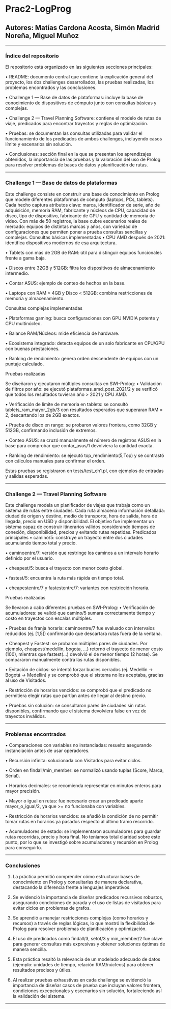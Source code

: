 # Prac2-LogProg
## Autores: Matías Cardona Acosta, Simón Madrid Noreña, Miguel Muñoz
________________________________________
### Índice del repositorio
El repositorio está organizado en las siguientes secciones principales:

•	README: documento central que contiene la explicación general del proyecto, los dos challenges desarrollados, las pruebas realizadas, los problemas encontrados y las conclusiones.

•	Challenge 1 — Base de datos de plataformas: incluye la base de conocimiento de dispositivos de cómputo junto con consultas básicas y complejas.

•	Challenge 2 — Travel Planning Software: contiene el modelo de rutas de viaje, predicados para encontrar trayectos y reglas de optimización.

•	Pruebas: se documentan las consultas utilizadas para validar el funcionamiento de los predicados de ambos challenges, incluyendo casos límite y escenarios sin solución.

•	Conclusiones: sección final en la que se presentan los aprendizajes obtenidos, la importancia de las pruebas y la valoración del uso de Prolog para resolver problemas de bases de datos y planificación de rutas.

________________________________________
### Challenge 1 — Base de datos de plataformas
Este challenge consiste en construir una base de conocimiento en Prolog que modele diferentes plataformas de cómputo (laptops, PCs, tablets). Cada hecho captura atributos clave: marca, identificador de serie, año de adquisición, memoria RAM, fabricante y núcleos de CPU, capacidad de disco, tipo de dispositivo, fabricante de GPU y cantidad de memoria de video.
Con más de 50 registros, la base cubre escenarios reales de mercado: equipos de distintas marcas y años, con variedad de configuraciones que permiten poner a prueba consultas sencillas y complejas.
Consultas básicas implementadas
•	CPU AMD después de 2021: identifica dispositivos modernos de esa arquitectura.

•	Tablets con más de 2GB de RAM: útil para distinguir equipos funcionales frente a gama baja.

•	Discos entre 32GB y 512GB: filtra los dispositivos de almacenamiento intermedio.

•	Contar ASUS: ejemplo de conteo de hechos en la base.

•	Laptops con RAM > 4GB y Disco < 512GB: combina restricciones de memoria y almacenamiento.

Consultas complejas implementadas

•	Plataformas gaming: busca configuraciones con GPU NVIDIA potente y CPU multinúcleo.

•	Balance RAM/Núcleos: mide eficiencia de hardware.

•	Ecosistema integrado: detecta equipos de un solo fabricante en CPU/GPU con buenas prestaciones.

•	Ranking de rendimiento: genera orden descendente de equipos con un puntaje calculado.

Pruebas realizadas

Se diseñaron y ejecutaron múltiples consultas en SWI-Prolog:
•	Validación de filtros por año: se ejecutó plataformas_amd_post_2021/2 y se verificó que todos los resultados tuvieran año > 2021 y CPU AMD.

•	Verificación de límite de memoria en tablets: se consultó tablets_ram_mayor_2gb/3 con resultados esperados que superaran RAM = 2, descartando los de 2GB exactos.

•	Prueba de disco en rango: se probaron valores frontera, como 32GB y 512GB, confirmando inclusión de extremos.

•	Conteo ASUS: se cruzó manualmente el número de registros ASUS en la base para comprobar que contar_asus/1 devolviera la cantidad exacta.

•	Ranking de rendimiento: se ejecutó top_rendimiento(5,Top) y se contrastó con cálculos manuales para confirmar el orden.

Estas pruebas se registraron en tests/test_ch1.pl, con ejemplos de entradas y salidas esperadas.
________________________________________
### Challenge 2 — Travel Planning Software
Este challenge modela un planificador de viajes que trabaja como un sistema de rutas entre ciudades. Cada ruta almacena información detallada: ciudad de origen y destino, medio de transporte, hora de salida, hora de llegada, precio en USD y disponibilidad.
El objetivo fue implementar un sistema capaz de construir itinerarios válidos considerando tiempos de conexión, disponibilidad, precios y evitando rutas repetidas.
Predicados principales
•	camino/5: construye un trayecto entre dos ciudades acumulando tiempo total y precio.

•	caminoentre/7: versión que restringe los caminos a un intervalo horario definido por el usuario.

•	cheapest/5: busca el trayecto con menor costo global.

•	fastest/5: encuentra la ruta más rápida en tiempo total.

•	cheapestentre/7 y fastestentre/7: variantes con restricción horaria.

Pruebas realizadas

Se llevaron a cabo diferentes pruebas en SWI-Prolog:
•	Verificación de acumuladores: se validó que camino/5 sumara correctamente tiempo y costo en trayectos con escalas múltiples.

•	Pruebas de franja horaria: caminoentre/7 fue evaluado con intervalos reducidos (ej. [1,5]) confirmando que descartara rutas fuera de la ventana.

•	Cheapest y Fastest: se probaron múltiples pares de ciudades. Por ejemplo, cheapest(medellin, bogota, ...) retornó el trayecto de menor costo (100), mientras que fastest(...) devolvió el de menor tiempo (2 horas). Se compararon manualmente contra las rutas disponibles.

•	Evitación de ciclos: se intentó forzar bucles cerrados (ej. Medellín → Bogotá → Medellín) y se comprobó que el sistema no los aceptaba, gracias al uso de Visitados.

•	Restricción de horarios vencidos: se comprobó que el predicado no permitiera elegir rutas que partían antes de llegar al destino previo.

•	Pruebas sin solución: se consultaron pares de ciudades sin rutas disponibles, confirmando que el sistema devolviera false en vez de trayectos inválidos.

________________________________________
### Problemas encontrados
•	Comparaciones con variables no instanciadas: resuelto asegurando instanciación antes de usar operadores.

•	Recursión infinita: solucionada con Visitados para evitar ciclos.

•	Orden en findall/min_member: se normalizó usando tuplas (Score, Marca, Serial).

•	Horarios decimales: se recomienda representar en minutos enteros para mayor precisión.

•	Mayor o igual en rutas: fue necesario crear un predicado aparte mayor_o_igual/2, ya que >= no funcionaba con variables.

•	Restricción de horarios vencidos: se añadió la condición de no permitir tomar rutas en horarios ya pasados respecto al último tramo recorrido.

•	Acumuladores de estado: se implementaron acumuladores para guardar rutas recorridas, precio y hora final. No teníamos total claridad sobre este punto, por lo que se investigó sobre acumuladores y recursión en Prolog para conseguirlo.

________________________________________
### Conclusiones
1.	La práctica permitió comprender cómo estructurar bases de conocimiento en Prolog y consultarlas de manera declarativa, destacando la diferencia frente a lenguajes imperativos.
   
2.	Se evidenció la importancia de diseñar predicados recursivos robustos, asegurando condiciones de parada y el uso de listas de visitados para evitar ciclos en problemas de grafos.
	
3.	Se aprendió a manejar restricciones complejas (como horarios y recursos) a través de reglas lógicas, lo que mostró la flexibilidad de Prolog para resolver problemas de planificación
   y optimización.
  	
4.	El uso de predicados como findall/3, setof/3 y min_member/2 fue clave para generar consultas más expresivas y obtener soluciones óptimas de manera sencilla.
   
5.	Esta práctica resaltó la relevancia de un modelado adecuado de datos (ejemplo: unidades de tiempo, relación RAM/núcleos) para obtener resultados precisos y útiles.
  
6.	Al realizar pruebas exhaustivas en cada challenge se evidenció la importancia de diseñar casos de prueba que incluyan valores frontera, condiciones excepcionales y escenarios sin solución, fortaleciendo así la validación del sistema.
________________________________________

